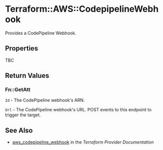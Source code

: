 # Terraform::AWS::CodepipelineWebhook

Provides a CodePipeline Webhook.

## Properties

TBC

## Return Values

### Fn::GetAtt

`Id` - The CodePipeline webhook's ARN.

`Url` - The CodePipeline webhook's URL. POST events to this endpoint to trigger the target.

## See Also

* [aws_codepipeline_webhook](https://www.terraform.io/docs/providers/aws/r/codepipeline_webhook.html) in the _Terraform Provider Documentation_